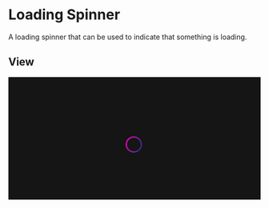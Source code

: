 # Loading Spinner
A loading spinner that can be used to indicate that something is loading.

## View
![Loading Spinner](./Captura%20web_13-10-2023_4280_.jpeg)
